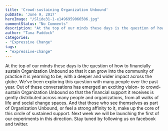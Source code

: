 ```yaml
---
title: 'Crowd-sustaining Organization Unbound'
pubDate: 'June 9, 2017'
heroImage: "/Slide31-1-e1496959066506.jpg"
commentStatus: "No Comments"
description: "At the top of our minds these days is the question of how to financially sustain Organization Unbound so that it can grow into the community of practice it is yearning to be, with a deeper and wider impact across the globe. We’ve been exploring this question with many people over the past year. Out of these conversations has emerged an exciting vision- to crowd-sustain Organization Unbound so that the financial support it receives is gently […]"
author: "Tana Paddock"
categories:  
- "Expressive Change"
tags:
- "expressive-change"
---
```


At the top of our minds these days is the question of how to financially sustain Organization Unbound so that it can grow into the community of practice it is yearning to be, with a deeper and wider impact across the globe. We've been exploring this question with many people over the past year. Out of these conversations has emerged an exciting vision- to crowd-sustain Organization Unbound so that the financial support it receives is gently distributed across many people and organizations, from all walks of life and social change spaces. And that those who see themselves as part of Organization Unbound, or feel a strong affinity to it, make up the core of this circle of sustained support. Next week we will be launching the first of our experiments in this direction. Stay tuned by following us on facebook and twitter.